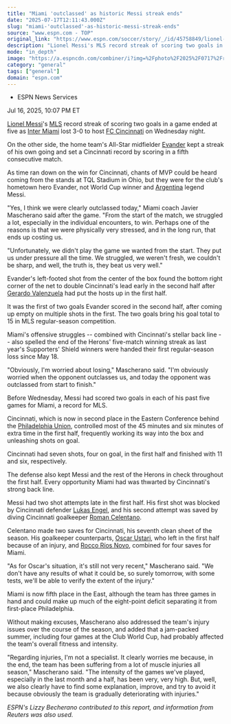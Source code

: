 ```yaml
---
title: "Miami 'outclassed' as historic Messi streak ends"
date: "2025-07-17T12:11:43.000Z"
slug: "miami-'outclassed'-as-historic-messi-streak-ends"
source: "www.espn.com - TOP"
original_link: "https://www.espn.com/soccer/story/_/id/45758849/lionel-messi-scoring-streak-ends-miami-loss-cincinnati"
description: "Lionel Messi's MLS record streak of scoring two goals in a game ended at five as Inter Miami CF lost 3-0 to FC Cincinnati on Wednesday night."
mode: "in_depth"
image: "https://a.espncdn.com/combiner/i?img=%2Fphoto%2F2025%2F0717%2Fr1520076_1296x729_16%2D9.jpg"
category: "general"
tags: ["general"]
domain: "espn.com"
---
```

<div id="readability-page-1" class="page"><div><div><ul><li><p>ESPN News Services</p></li></ul><p><span>Jul 16, 2025, 10:07 PM ET</span></p></div><p><a data-player-guid="dc5f8d51-332b-0ab2-b4b0-c97efdc624e0" href="http://espn.com/soccer/player/_/id/45843/lionel-messi">Lionel Messi</a>'s <a data-league-guid="d9d3698e-67b3-3ca5-9eb4-f23b8e19a464" href="https://www.espn.com/soccer/league/_/name/USA.1">MLS</a> record streak of scoring two goals in a game ended at five as <a data-clubhouse-guid="68c59d9b-7197-356f-8418-52c0d216852c" href="https://www.espn.com/soccer/team?id=20232">Inter Miami</a> lost 3-0 to host <a data-clubhouse-guid="b55047f9-03f0-f140-9411-e8e10336a2a8" href="https://www.espn.com/soccer/team?id=18267">FC Cincinnati</a> on Wednesday night.</p><p>On the other side, the home team's All-Star midfielder <a data-player-guid="6bf8e324-8201-2af0-aaab-61bff3d91210" href="http://espn.com/soccer/player/_/id/86436/evander">Evander</a> kept a streak of his own going and set a Cincinnati record by scoring in a fifth consecutive match.</p><p>As time ran down on the win for Cincinnati, chants of MVP could be heard coming from the stands at TQL Stadium in Ohio, but they were for the club's hometown hero Evander, not World Cup winner and <a data-clubhouse-guid="892f805f-fef9-c22d-8f87-ba08b1b4d256" href="https://www.espn.com/soccer/team?id=202">Argentina</a> legend Messi.</p><p>"Yes, I think we were clearly outclassed today," Miami coach Javier Mascherano said after the game. "From the start of the match, we struggled a lot, especially in the individual encounters, to win. Perhaps one of the reasons is that we were physically very stressed, and in the long run, that ends up costing us.</p><p>"Unfortunately, we didn't play the game we wanted from the start. They put us under pressure all the time. We struggled, we weren't fresh, we couldn't be sharp, and well, the truth is, they beat us very well."</p><p>Evander's left-footed shot from the center of the box found the bottom right corner of the net to double Cincinnati's lead early in the second half after <a data-player-guid="2cbce499-d2cf-35ef-bba6-78b0d490dca9" href="http://espn.com/soccer/player/_/id/362895/gerardo-valenzuela">Gerardo Valenzuela</a> had put the hosts up in the first half.</p><p>It was the first of two goals Evander scored in the second half, after coming up empty on multiple shots in the first. The two goals bring his goal total to 15 in MLS regular-season competition.</p><p>Miami's offensive struggles -- combined with Cincinnati's stellar back line -- also spelled the end of the Herons' five-match winning streak as last year's Supporters' Shield winners were handed their first regular-season loss since May 18.</p><p>"Obviously, I'm worried about losing," Mascherano said. "I'm obviously worried when the opponent outclasses us, and today the opponent was outclassed from start to finish."</p><p>Before Wednesday, Messi had scored two goals in each of his past five games for Miami, a record for MLS.</p><p>Cincinnati, which is now in second place in the Eastern Conference behind the <a data-clubhouse-guid="669bfb78-a442-cc53-35f1-2eacacf50a7a" href="https://www.espn.com/soccer/team?id=10739">Philadelphia Union</a>, controlled most of the 45 minutes and six minutes of extra time in the first half, frequently working its way into the box and unleashing shots on goal.</p><p>Cincinnati had seven shots, four on goal, in the first half and finished with 11 and six, respectively.</p><p>The defense also kept Messi and the rest of the Herons in check throughout the first half. Every opportunity Miami had was thwarted by Cincinnati's strong back line.</p><p>Messi had two shot attempts late in the first half. His first shot was blocked by Cincinnati defender <a data-player-guid="66d6b899-ce1c-3b77-b5cd-c2d4c891b962" href="http://espn.com/soccer/player/_/id/311520/lukas-engel">Lukas Engel</a>, and his second attempt was saved by diving Cincinnati goalkeeper <a data-player-guid="952269c7-674a-39eb-b868-0fd5391f3747" href="http://espn.com/soccer/player/_/id/315972/roman-celentano">Roman Celentano</a>.</p><p>Celentano made two saves for Cincinnati, his seventh clean sheet of the season. His goalkeeper counterparts, <a data-player-guid="e2fe81f6-104c-6ce7-a0fe-7d75879318e4" href="http://espn.com/soccer/player/_/id/102985/oscar-ustari">Oscar Ustari</a>, who left in the first half because of an injury, and <a data-player-guid="aa961066-3345-e63b-07e0-6e7fcb8aa4e1" href="http://espn.com/soccer/player/_/id/297047/rocco-rios-novo">Rocco Ríos Novo</a>, combined for four saves for Miami.</p><p>"As for Oscar's situation, it's still not very recent," Mascherano said. "We don't have any results of what it could be, so surely tomorrow, with some tests, we'll be able to verify the extent of the injury."</p><p>Miami is now fifth place in the East, although the team has three games in hand and could make up much of the eight-point deficit separating it from first-place Philadelphia.</p><p>Without making excuses, Mascherano also addressed the team's injury issues over the course of the season, and added that a jam-packed summer, including four games at the Club World Cup, had probably affected the team's overall fitness and intensity.</p><p>"Regarding injuries, I'm not a specialist. It clearly worries me because, in the end, the team has been suffering from a lot of muscle injuries all season," Mascherano said. "The intensity of the games we've played, especially in the last month and a half, has been very, very high. But, well, we also clearly have to find some explanation, improve, and try to avoid it because obviously the team is gradually deteriorating with injuries."</p><p><em>ESPN's Lizzy Becherano contributed to this report, and information from Reuters was also used.</em></p>
</div></div>